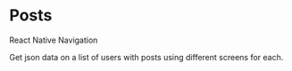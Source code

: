 # Posts
React Native Navigation

Get json data on a list of users with posts using different screens for each.

